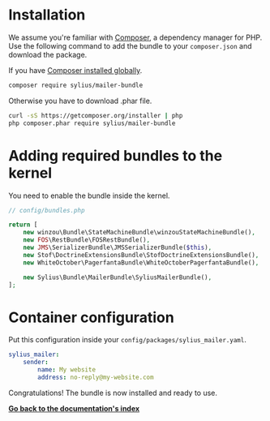 # Installation

We assume you're familiar with [Composer](http://packagist.org), a dependency manager for PHP.
Use the following command to add the bundle to your `composer.json` and download the package.

If you have [Composer installed globally](http://getcomposer.org/doc/00-intro.md#globally).

```bash
composer require sylius/mailer-bundle
```
Otherwise you have to download .phar file.

```bash
curl -sS https://getcomposer.org/installer | php
php composer.phar require sylius/mailer-bundle
```
# Adding required bundles to the kernel

You need to enable the bundle inside the kernel.

```php
// config/bundles.php

return [
    new winzou\Bundle\StateMachineBundle\winzouStateMachineBundle(),
    new FOS\RestBundle\FOSRestBundle(),
    new JMS\SerializerBundle\JMSSerializerBundle($this),
    new Stof\DoctrineExtensionsBundle\StofDoctrineExtensionsBundle(),
    new WhiteOctober\PagerfantaBundle\WhiteOctoberPagerfantaBundle(),

    new Sylius\Bundle\MailerBundle\SyliusMailerBundle(),
];
```
# Container configuration

Put this configuration inside your ``config/packages/sylius_mailer.yaml``.

```yaml
sylius_mailer:
    sender:
        name: My website
        address: no-reply@my-website.com
```

Congratulations! The bundle is now installed and ready to use.

**[Go back to the documentation's index](index.md)**

